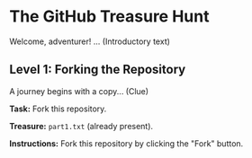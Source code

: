 # The GitHub Treasure Hunt

Welcome, adventurer! ... (Introductory text)

## Level 1: Forking the Repository

A journey begins with a copy... (Clue)

**Task:** Fork this repository.

**Treasure:** `part1.txt` (already present).

**Instructions:** Fork this repository by clicking the "Fork" button.
